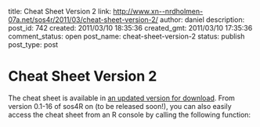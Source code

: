 title: Cheat Sheet Version 2
link: http://www.xn--nrdholmen-07a.net/sos4r/2011/03/cheat-sheet-version-2/
author: daniel
description: 
post_id: 742
created: 2011/03/10 18:35:36
created_gmt: 2011/03/10 17:35:36
comment_status: open
post_name: cheat-sheet-version-2
status: publish
post_type: post

# Cheat Sheet Version 2

The cheat sheet is available in [an updated version for download](/download/sos4r_cheat-sheet_v2.pdf). From version 0.1-16 of sos4R on (to be released soon!), you can also easily access the cheat sheet from an R console by calling the following function: